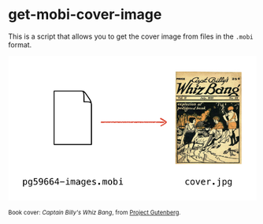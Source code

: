 # get-mobi-cover-image

This is a script that allows you to get the cover image from files in the `.mobi` format.

![An arrow from a blank document to a yellowing book cover](README_illustration.jpg)

<sup>Book cover: <em>Captain Billy's Whiz Bang</em>, from <a href="https://www.gutenberg.org/ebooks/59664">Project Gutenberg</a>.</sup>
